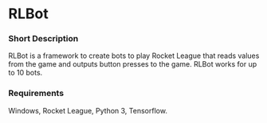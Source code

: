 # RLBot

### Short Description
RLBot is a framework to create bots to play Rocket League that reads values from the game and outputs button presses to the game. RLBot works for up to 10 bots.

### Requirements
Windows, Rocket League, Python 3, Tensorflow.